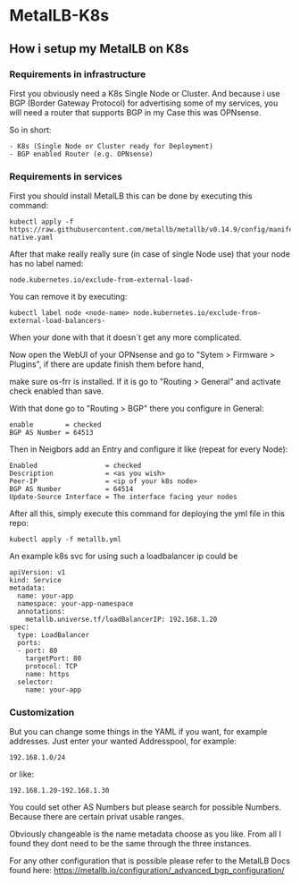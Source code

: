 # MetalLB-K8s

## How i setup my MetalLB on K8s

### Requirements in infrastructure

First you obviously need a K8s Single Node or Cluster.
And because i use BGP (Border Gateway Protocol) for advertising some of my services,
you will need a router that supports BGP in my Case this was OPNsense.

So in short:
```
- K8s (Single Node or Cluster ready for Deployment)
- BGP enabled Router (e.g. OPNsense)
```

### Requirements in services

First you should install MetalLB this can be done by executing this command:
```
kubectl apply -f https://raw.githubusercontent.com/metallb/metallb/v0.14.9/config/manifests/metallb-native.yaml
```

After that make really really sure (in case of single Node use) that your node has no label named:
```
node.kubernetes.io/exclude-from-external-load-
```
You can remove it by executing:
```
kubectl label node <node-name> node.kubernetes.io/exclude-from-external-load-balancers-
```
When your done with that it doesn´t get any more complicated.

Now open the WebUI of your OPNsense and go to "Sytem > Firmware > Plugins", if there are update finish them before hand,

make sure os-frr is installed. If it is go to "Routing > General" and activate check enabled than save.

With that done go to "Routing > BGP" there you configure in General:
```
enable        = checked
BGP AS Number = 64513
```
Then in Neigbors add an Entry and configure it like (repeat for every Node):
```
Enabled                 = checked
Description             = <as you wish>
Peer-IP                 = <ip of your k8s node>
BGP AS Number           = 64514
Update-Source Interface = The interface facing your nodes 
```
After all this, simply execute this command for deploying the yml file in this repo:
```
kubectl apply -f metallb.yml
```

An example k8s svc for using such a loadbalancer ip could be
```
apiVersion: v1
kind: Service
metadata:
  name: your-app
  namespace: your-app-namespace
  annotations:
    metallb.universe.tf/loadBalancerIP: 192.168.1.20
spec:
  type: LoadBalancer
  ports:
  - port: 80
    targetPort: 80
    protocol: TCP
    name: https
  selector:
    name: your-app
```

### Customization

But you can change some things in the YAML if you want, for example addresses.
Just enter your wanted Addresspool, for example:
```
192.168.1.0/24 
```
or like:
```
192.168.1.20-192.168.1.30
```

You could set other AS Numbers but please search for possible Numbers. Because there are certain privat usable ranges.

Obviously changeable is the name metadata choose as you like. From all I found they dont need to be the same through the three instances.

For any other configuration that is possible please refer to the MetalLB Docs found here:
https://metallb.io/configuration/_advanced_bgp_configuration/